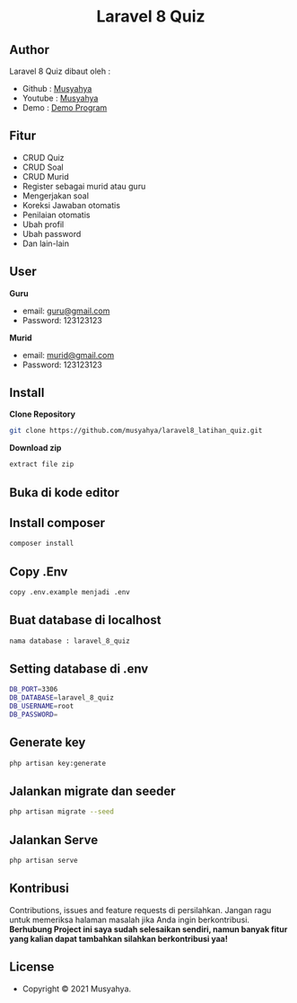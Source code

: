 <h1 align="center">Laravel 8 Quiz</h1>

## Author

Laravel 8 Quiz dibaut oleh :

- Github : <a href="https://github.com/musyahya"> Musyahya </a>
- Youtube : <a href="https://www.youtube.com/channel/UC1iCvpMssrHnUsWKEe2cOag"> Musyahya </a>
- Demo : <a href="http://whispering-plains-43344.herokuapp.com/"> Demo Program </a>

## Fitur 

- CRUD Quiz
- CRUD Soal
- CRUD Murid
- Register sebagai murid atau guru
- Mengerjakan soal
- Koreksi Jawaban otomatis
- Penilaian otomatis
- Ubah profil
- Ubah password
- Dan lain-lain

## User

**Guru**

- email: guru@gmail.com
- Password: 123123123

**Murid**

- email: murid@gmail.com
- Password: 123123123

## Install

**Clone Repository**

```bash
git clone https://github.com/musyahya/laravel8_latihan_quiz.git
```

**Download zip**

```bash
extract file zip
```

## Buka di kode editor


## Install composer

```bash
composer install
```

## Copy .Env

```bash
copy .env.example menjadi .env
```

## Buat database di localhost 

```bash
nama database : laravel_8_quiz
```

## Setting database di .env

```bash
DB_PORT=3306
DB_DATABASE=laravel_8_quiz
DB_USERNAME=root
DB_PASSWORD=
```

## Generate key

```bash
php artisan key:generate
```

## Jalankan migrate dan seeder

```bash
php artisan migrate --seed
```

## Jalankan Serve

```bash
php artisan serve
```

## Kontribusi

Contributions, issues and feature requests di persilahkan.
Jangan ragu untuk memeriksa halaman masalah jika Anda ingin berkontribusi. **Berhubung Project ini saya sudah selesaikan sendiri, namun banyak fitur yang kalian dapat tambahkan silahkan berkontribusi yaa!**

## License

- Copyright © 2021 Musyahya.
